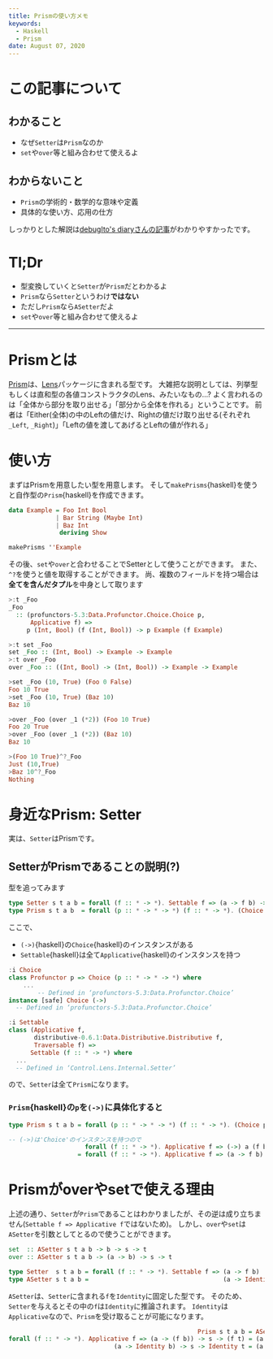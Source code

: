 ```yaml
---
title: Prismの使い方メモ
keywords:
  - Haskell
  - Prism
date: August 07, 2020
---
```


# この記事について

## わかること

- なぜ`Setter`は`Prism`なのか
- `set`や`over`等と組み合わせて使えるよ

## わからないこと

- `Prism`の学術的・数学的な意味や定義
- 具体的な使い方、応用の仕方

しっかりとした解説は[debugIto's diaryさんの記事](https://debug-ito.hatenablog.com/entry/20150112/1421028231)がわかりやすかったです。

# Tl;Dr

- 型変換していくと`Setter`が`Prism`だとわかるよ
- `Prism`なら`Setter`というわけ**ではない**
- ただし`Prism`なら`ASetter`だよ
- `set`や`over`等と組み合わせて使えるよ

---

# Prismとは

[Prism](https://hackage.haskell.org/package/lens-4.19.2/docs/Control-Lens-Combinators.html#t:Prism)は、[Lens](https://hackage.haskell.org/package/lens)パッケージに含まれる型です。
大雑把な説明としては、列挙型もしくは直和型の各値コンストラクタのLens、みたいなもの...?
よく言われるのは「全体から部分を取り出せる」「部分から全体を作れる」ということです。
前者は「Either(全体)の中のLeftの値だけ、Rightの値だけ取り出せる(それぞれ`_Left`, `_Right`)」「Leftの値を渡してあげるとLeftの値が作れる」

# 使い方

まずはPrismを用意したい型を用意します。
そして`makePrisms`{haskell}を使うと自作型の`Prism`{haskell}を作成できます。

```haskell
data Example = Foo Int Bool
             | Bar String (Maybe Int)
             | Baz Int
              deriving Show

makePrisms ''Example
```

その後、`set`や`over`と合わせることでSetterとして使うことができます。
また、`^?`を使うと値を取得することができます。
尚、複数のフィールドを持つ場合は**全てを含んだタプル**を中身として取ります

```haskell
>:t _Foo
_Foo
  :: (profunctors-5.3:Data.Profunctor.Choice.Choice p,
      Applicative f) =>
     p (Int, Bool) (f (Int, Bool)) -> p Example (f Example)

>:t set _Foo
set _Foo :: (Int, Bool) -> Example -> Example
>:t over _Foo
over _Foo :: ((Int, Bool) -> (Int, Bool)) -> Example -> Example

>set _Foo (10, True) (Foo 0 False)
Foo 10 True
>set _Foo (10, True) (Baz 10)
Baz 10

>over _Foo (over _1 (*2)) (Foo 10 True)
Foo 20 True
>over _Foo (over _1 (*2)) (Baz 10)
Baz 10

>(Foo 10 True)^?_Foo
Just (10,True)
>Baz 10^?_Foo
Nothing
```


# 身近なPrism: Setter

実は、`Setter`はPrismです。

## SetterがPrismであることの説明(?)

型を追ってみます

```haskell
type Setter s t a b = forall (f :: * -> *). Settable f => (a -> f b) -> s -> f t
type Prism s t a b  = forall (p :: * -> * -> *) (f :: * -> *). (Choice p, Applicative f) => p a (f b) -> p s (f t)
```

ここで、

- `(->)`{haskell}の`Choice`{haskell}のインスタンスがある
- `Settable`{haskell}は全て`Applicative`{haskell}のインスタンスを持つ

```haskell
:i Choice
class Profunctor p => Choice (p :: * -> * -> *) where
    ...
        -- Defined in ‘profunctors-5.3:Data.Profunctor.Choice’
instance [safe] Choice (->)
  -- Defined in ‘profunctors-5.3:Data.Profunctor.Choice’

:i Settable
class (Applicative f,
       distributive-0.6.1:Data.Distributive.Distributive f,
       Traversable f) =>
      Settable (f :: * -> *) where
  ...
  -- Defined in ‘Control.Lens.Internal.Setter’
```

ので、`Setter`は全て`Prism`になります。

### `Prism`{haskell}の`p`を`(->)`に具体化すると


```haskell
type Prism s t a b = forall (p :: * -> * -> *) (f :: * -> *). (Choice p, Applicative f) => p a (f b) -> p s (f t)

-- (->)は'Choice'のインスタンスを持つので
                     forall (f :: * -> *). Applicative f => (->) a (f b) -> (->) s (f t)
                   = forall (f :: * -> *). Applicative f => (a -> f b) -> s -> f t


```


# Prismがoverやsetで使える理由

上述の通り、`Setter`が`Prism`であることはわかりましたが、その逆は成り立ちません(`Settable f => Applicative f`ではないため)。
しかし、`over`や`set`は`ASetter`を引数としてとるので使うことができます。


```haskell
set  :: ASetter s t a b -> b -> s -> t
over :: ASetter s t a b -> (a -> b) -> s -> t

type Setter  s t a b = forall (f :: * -> *). Settable f => (a -> f b)        -> s -> f t
type ASetter s t a b =                                     (a -> Identity b) -> s -> Identity t

```

`ASetter`は、`Setter`に含まれる`f`を`Identity`に固定した型です。
そのため、`Setter`を与えるとその中の`f`は`Identity`に推論されます。
`Identity`は`Applicative`なので、`Prism`を受け取ることが可能になります。

```haskell
                                                    Prism s t a b = ASetter s t a b
forall (f :: * -> *). Applicative f => (a -> (f b)) -> s -> (f t) = (a -> Identity b) -> s -> Identity t
                             (a -> Identity b) -> s -> Identity t = (a -> Identity b) -> s -> Identity t
```



